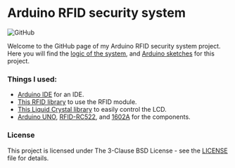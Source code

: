 # Arduino RFID security system
![GitHub](https://img.shields.io/github/license/Clytage/rfid-security)

Welcome to the GitHub page of my Arduino RFID security system project. Here you will find the [logic of the system](https://github.com/Clytage/rfid-security/blob/main/logic.txt), and [Arduino sketches](https://github.com/Clytage/rfid-security/tree/main/Arduino%20sketches) for this project.

### Things I used:

* [Arduino IDE](https://www.arduino.cc/en/software#download) for an IDE.
* [This RFID library](https://github.com/miguelbalboa/rfid) to use the RFID module.
* [This Liquid Crystal library](https://github.com/arduino-libraries/LiquidCrystal) to easily control the LCD.
* [Arduino UNO](https://store-usa.arduino.cc/products/arduino-uno-rev3), [RFID-RC522](https://www.nxp.com/docs/en/data-sheet/MFRC522.pdf), and [1602A](https://datasheetspdf.com/datasheet/LCD-1602A.html) for the components.

### License

This project is licensed under The 3-Clause BSD License - see the [LICENSE](LICENSE) file for details.
